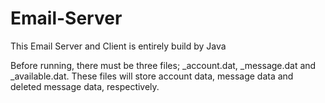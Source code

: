 # Email-Server

This Email Server and Client is entirely build by Java 

Before running, there must be three files; _account.dat, _message.dat and _available.dat. These files will store account data, message data and deleted message data, respectively.
